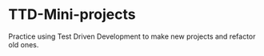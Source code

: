 # TTD-Mini-projects
Practice using Test Driven Development to make new projects and refactor old ones. 

